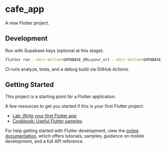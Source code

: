 # cafe_app

A new Flutter project.

## Development

Run with Supabase keys (optional at this stage):

```bash
flutter run --dart-define=SUPABASE_URL=your_url --dart-define=SUPABASE_ANON_KEY=your_key
```

CI runs analyze, tests, and a debug build via GitHub Actions.

## Getting Started

This project is a starting point for a Flutter application.

A few resources to get you started if this is your first Flutter project:

- [Lab: Write your first Flutter app](https://docs.flutter.dev/get-started/codelab)
- [Cookbook: Useful Flutter samples](https://docs.flutter.dev/cookbook)

For help getting started with Flutter development, view the
[online documentation](https://docs.flutter.dev/), which offers tutorials,
samples, guidance on mobile development, and a full API reference.
